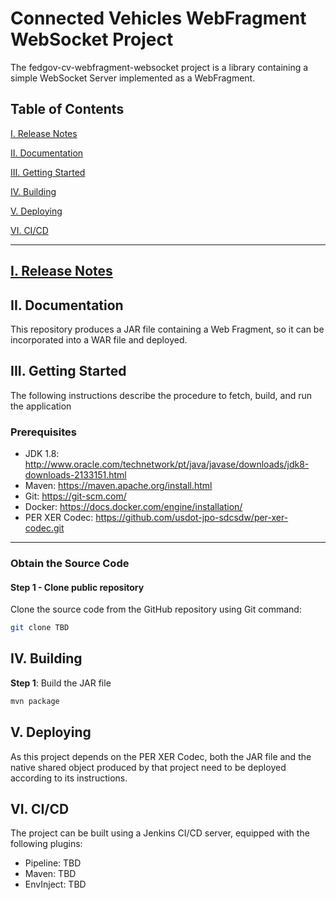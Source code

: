 # Connected Vehicles WebFragment WebSocket Project

The fedgov-cv-webfragment-websocket project is a library containing a simple WebSocket Server implemented as a WebFragment.

<a name="toc"/>

## Table of Contents

[I. Release Notes](#release-notes)

[II. Documentation](#documentation)

[III. Getting Started](#getting-started)

[IV. Building](#building)

[V. Deploying](#deploying)

[VI. CI/CD](#cicd)

---

<a name="release-notes" id="release-notes"/>

## [I. Release Notes](ReleaseNotes.md)

<a name="documentation"/>

## II. Documentation

This repository produces a JAR file containing a Web Fragment, so it can be incorporated into a WAR file and deployed.

<a name="getting-started"/>

## III. Getting Started

The following instructions describe the procedure to fetch, build, and run the application

### Prerequisites
* JDK 1.8: http://www.oracle.com/technetwork/pt/java/javase/downloads/jdk8-downloads-2133151.html
* Maven: https://maven.apache.org/install.html
* Git: https://git-scm.com/
* Docker: https://docs.docker.com/engine/installation/
* PER XER Codec: https://github.com/usdot-jpo-sdcsdw/per-xer-codec.git

---
### Obtain the Source Code

#### Step 1 - Clone public repository

Clone the source code from the GitHub repository using Git command:

```bash
git clone TBD
```

<a name="building"/>

## IV. Building

**Step 1**: Build the JAR file

```bash
mvn package
```

<a name="deploying"/>

## V. Deploying

As this project depends on the PER XER Codec, both the JAR file and the native shared object produced by that project need to be deployed according to its instructions. 

<a name="cicd"/>

## VI. CI/CD

The project can be built using a Jenkins CI/CD server, equipped with the following plugins:
* Pipeline: TBD
* Maven: TBD
* EnvInject: TBD

</a>